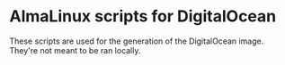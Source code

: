 # AlmaLinux scripts for DigitalOcean

These scripts are used for the generation of the DigitalOcean image. They're not meant to be ran locally.
